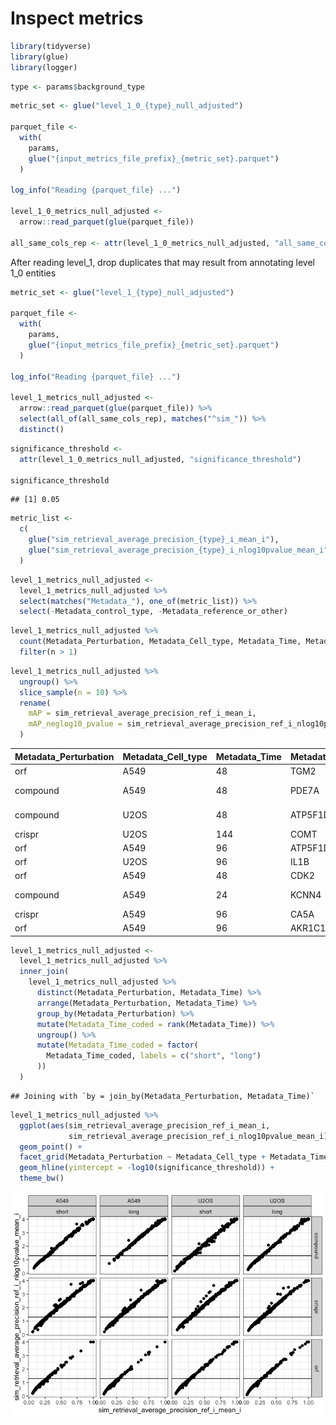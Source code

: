 Inspect metrics
================

``` r
library(tidyverse)
library(glue)
library(logger)
```

``` r
type <- params$background_type
```

``` r
metric_set <- glue("level_1_0_{type}_null_adjusted")

parquet_file <-
  with(
    params,
    glue("{input_metrics_file_prefix}_{metric_set}.parquet")
  )

log_info("Reading {parquet_file} ...")

level_1_0_metrics_null_adjusted <-
  arrow::read_parquet(glue(parquet_file))

all_same_cols_rep <- attr(level_1_0_metrics_null_adjusted, "all_same_cols_rep")
```

After reading level_1, drop duplicates that may result from annotating
level 1_0 entities

``` r
metric_set <- glue("level_1_{type}_null_adjusted")

parquet_file <-
  with(
    params,
    glue("{input_metrics_file_prefix}_{metric_set}.parquet")
  )

log_info("Reading {parquet_file} ...")

level_1_metrics_null_adjusted <-
  arrow::read_parquet(glue(parquet_file)) %>%
  select(all_of(all_same_cols_rep), matches("^sim_")) %>%
  distinct()
```

``` r
significance_threshold <-
  attr(level_1_0_metrics_null_adjusted, "significance_threshold")

significance_threshold
```

    ## [1] 0.05

``` r
metric_list <-
  c(
    glue("sim_retrieval_average_precision_{type}_i_mean_i"),
    glue("sim_retrieval_average_precision_{type}_i_nlog10pvalue_mean_i")
  )
```

``` r
level_1_metrics_null_adjusted <-
  level_1_metrics_null_adjusted %>%
  select(matches("Metadata_"), one_of(metric_list)) %>%
  select(-Metadata_control_type, -Metadata_reference_or_other)
```

``` r
level_1_metrics_null_adjusted %>%
  count(Metadata_Perturbation, Metadata_Cell_type, Metadata_Time, Metadata_broad_sample) %>%
  filter(n > 1)
```

``` r
level_1_metrics_null_adjusted %>%
  ungroup() %>%
  slice_sample(n = 10) %>%
  rename(
    mAP = sim_retrieval_average_precision_ref_i_mean_i,
    mAP_neglog10_pvalue = sim_retrieval_average_precision_ref_i_nlog10pvalue_mean_i
  )
```

<div class="kable-table">

| Metadata_Perturbation | Metadata_Cell_type | Metadata_Time | Metadata_target_list | Metadata_broad_sample  |       mAP | mAP_neglog10_pvalue |
|:----------------------|:-------------------|:--------------|:---------------------|:-----------------------|----------:|--------------------:|
| orf                   | A549               | 48            | TGM2                 | ccsbBroad304_07061     | 0.1956850 |           0.8934761 |
| compound              | A549               | 48            | PDE7A                | BRD-A00827783-001-24-6 | 0.2790796 |           1.2367359 |
| compound              | U2OS               | 48            | ATP5F1D              | BRD-A51831848-001-01-7 | 0.0730904 |           0.3330118 |
| crispr                | U2OS               | 144           | COMT                 | BRDN0001487915         | 0.6006944 |           2.5768233 |
| orf                   | A549               | 96            | ATP5F1D              | ccsbBroad304_00129     | 0.0732142 |           0.2952519 |
| orf                   | U2OS               | 96            | IL1B                 | ccsbBroad304_00843     | 0.1141790 |           0.5366849 |
| orf                   | A549               | 48            | CDK2                 | ccsbBroad304_14572     | 0.2064575 |           1.0046096 |
| compound              | A549               | 24            | KCNN4                | BRD-K48278478-001-01-2 | 0.3236117 |           1.3960526 |
| crispr                | A549               | 96            | CA5A                 | BRDN0001486451         | 1.0000000 |           4.0000434 |
| orf                   | A549               | 96            | AKR1C1               | ccsbBroad304_06088     | 0.3205837 |           1.5232936 |

</div>

``` r
level_1_metrics_null_adjusted <-
  level_1_metrics_null_adjusted %>%
  inner_join(
    level_1_metrics_null_adjusted %>%
      distinct(Metadata_Perturbation, Metadata_Time) %>%
      arrange(Metadata_Perturbation, Metadata_Time) %>%
      group_by(Metadata_Perturbation) %>%
      mutate(Metadata_Time_coded = rank(Metadata_Time)) %>%
      ungroup() %>%
      mutate(Metadata_Time_coded = factor(
        Metadata_Time_coded, labels = c("short", "long")
      ))
  )
```

    ## Joining with `by = join_by(Metadata_Perturbation, Metadata_Time)`

``` r
level_1_metrics_null_adjusted %>%
  ggplot(aes(sim_retrieval_average_precision_ref_i_mean_i,
             sim_retrieval_average_precision_ref_i_nlog10pvalue_mean_i)) +
  geom_point() +
  facet_grid(Metadata_Perturbation ~ Metadata_Cell_type + Metadata_Time_coded) +
  geom_hline(yintercept = -log10(significance_threshold)) +
  theme_bw()
```

![](2.inspect_files/figure-gfm/unnamed-chunk-11-1.png)<!-- -->

